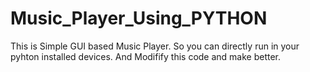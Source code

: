 # Music_Player_Using_PYTHON
This is Simple GUI based Music Player. So you can directly run in your pyhton installed devices.
And Modifify this code and make better.
